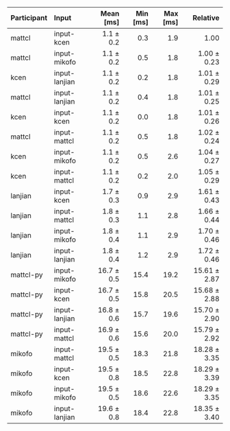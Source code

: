 | Participant | Input | Mean [ms] | Min [ms] | Max [ms] | Relative |
|:---|:---|---:|---:|---:|---:|
| mattcl | input-kcen | 1.1 ± 0.2 | 0.3 | 1.9 | 1.00 |
| mattcl | input-mikofo | 1.1 ± 0.2 | 0.5 | 1.8 | 1.00 ± 0.23 |
| kcen | input-lanjian | 1.1 ± 0.2 | 0.2 | 1.8 | 1.01 ± 0.29 |
| mattcl | input-lanjian | 1.1 ± 0.2 | 0.4 | 1.8 | 1.01 ± 0.25 |
| kcen | input-kcen | 1.1 ± 0.2 | 0.0 | 1.8 | 1.01 ± 0.26 |
| mattcl | input-mattcl | 1.1 ± 0.2 | 0.5 | 1.8 | 1.02 ± 0.24 |
| kcen | input-mikofo | 1.1 ± 0.2 | 0.5 | 2.6 | 1.04 ± 0.27 |
| kcen | input-mattcl | 1.1 ± 0.2 | 0.2 | 2.0 | 1.05 ± 0.29 |
| lanjian | input-kcen | 1.7 ± 0.3 | 0.9 | 2.9 | 1.61 ± 0.43 |
| lanjian | input-mattcl | 1.8 ± 0.3 | 1.1 | 2.8 | 1.66 ± 0.44 |
| lanjian | input-mikofo | 1.8 ± 0.4 | 1.1 | 2.9 | 1.70 ± 0.46 |
| lanjian | input-lanjian | 1.8 ± 0.4 | 1.2 | 2.9 | 1.72 ± 0.46 |
| mattcl-py | input-mikofo | 16.7 ± 0.5 | 15.4 | 19.2 | 15.61 ± 2.87 |
| mattcl-py | input-kcen | 16.7 ± 0.5 | 15.8 | 20.5 | 15.68 ± 2.88 |
| mattcl-py | input-lanjian | 16.8 ± 0.6 | 15.7 | 19.6 | 15.70 ± 2.90 |
| mattcl-py | input-mattcl | 16.9 ± 0.6 | 15.6 | 20.0 | 15.79 ± 2.92 |
| mikofo | input-mattcl | 19.5 ± 0.5 | 18.3 | 21.8 | 18.28 ± 3.35 |
| mikofo | input-kcen | 19.5 ± 0.8 | 18.5 | 22.8 | 18.29 ± 3.39 |
| mikofo | input-mikofo | 19.5 ± 0.5 | 18.6 | 22.6 | 18.29 ± 3.35 |
| mikofo | input-lanjian | 19.6 ± 0.8 | 18.4 | 22.8 | 18.35 ± 3.40 |

